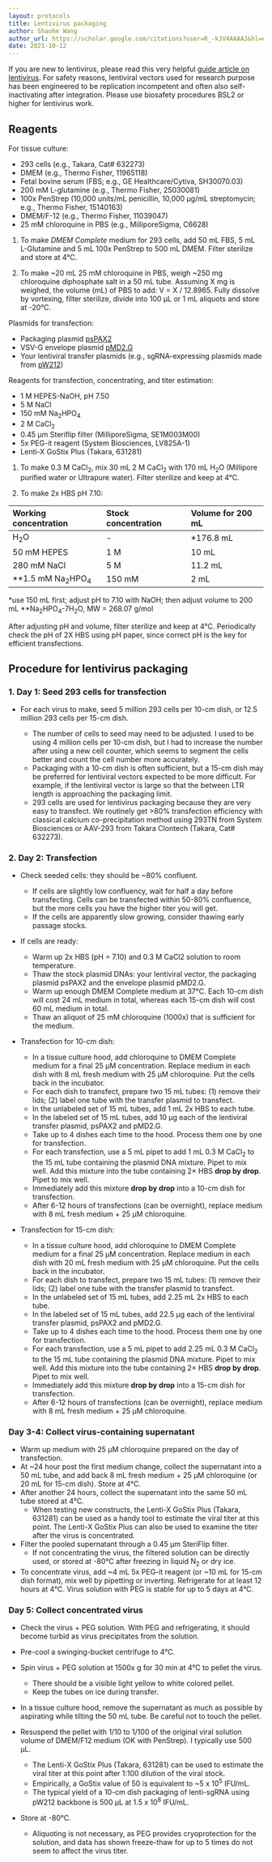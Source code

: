 ```yaml
---
layout: protocols
title: Lentivirus packaging
author: Shaohe Wang
author_url: https://scholar.google.com/citations?user=R_-kJV4AAAAJ&hl=en
date: 2021-10-12
---
```


If you are new to lentivirus, please read this very helpful [guide article on lentivirus](https://www.addgene.org/guides/lentivirus/). For safety reasons, lentiviral vectors used for research purpose has been engineered to be replication incompetent and often also self-inactivating after integration. Please use biosafety procedures BSL2 or higher for lentivirus work.

## Reagents

For tissue culture:

- 293 cells (e.g., Takara, Cat# 632273)
- DMEM (e.g., Thermo Fisher, 11965118)
- Fetal bovine serum (FBS; e.g., GE Healthcare/Cytiva, SH30070.03)
- 200 mM L-glutamine (e.g., Thermo Fisher, 25030081)
- 100x PenStrep (10,000 units/mL penicillin, 10,000 µg/mL streptomycin; e.g., Thermo Fisher, 15140163)
- DMEM/F-12 (e.g., Thermo Fisher, 11039047)
- 25 mM chloroquine in PBS (e.g., MilliporeSigma, C6628)

1. To make _DMEM Complete_ medium for 293 cells, add 50 mL FBS, 5 mL L-Glutamine and 5 mL 100x PenStrep to 500 mL DMEM. Filter sterilize and store at 4°C.

1. To make ~20 mL 25 mM chloroquine in PBS, weigh ~250 mg chloroquine diphosphate salt in a 50 mL tube. Assuming X mg is weighed, the volume (mL) of PBS to add:
V = X / 12.8965. Fully dissolve by vortexing, filter sterilize, divide into 100 µL or 1 mL aliquots and store at -20°C.

Plasmids for transfection:

- Packaging plasmid [psPAX2](https://www.addgene.org/12260/)
- VSV-G envelope plasmid [pMD2.G](https://www.addgene.org/12259/)
- Your lentiviral transfer plasmids (e.g., sgRNA-expressing plasmids made from [pW212](https://www.addgene.org/170810/))

Reagents for transfection, concentrating, and titer estimation:

- 1 M HEPES-NaOH, pH 7.50
- 5 M NaCl
- 150 mM Na<sub>2</sub>HPO<sub>4</sub>
- 2 M CaCl<sub>2</sub>
- 0.45 µm Steriflip filter (MilliporeSigma, SE1M003M00)
- 5x PEG-it reagent (System Biosciences, LV825A-1)
- Lenti-X GoStix Plus (Takara, 631281)

1. To make 0.3 M CaCl<sub>2</sub>, mix 30 mL 2 M CaCl<sub>2</sub> with 170 mL H<sub>2</sub>O (Millipore purified water or Ultrapure water). Filter sterilize and keep at 4°C.

1. To make 2x HBS pH 7.10:

| Working concentration | Stock concentration | Volume for 200 mL |
|:---|:---|:---|
| H<sub>2</sub>O | - | *176.8 mL |
| 50 mM HEPES | 1 M | 10 mL |
| 280 mM NaCl | 5 M | 11.2 mL |
| **1.5 mM Na<sub>2</sub>HPO<sub>4</sub> | 150 mM | 2 mL |

*use 150 mL first; adjust pH to 7.10 with NaOH; then adjust volume to 200 mL
**Na<sub>2</sub>HPO<sub>4</sub>-7H<sub>2</sub>O, MW = 268.07 g/mol

After adjusting pH and volume, filter sterilize and keep at 4°C. Periodically check the pH of 2X HBS using pH paper, since correct pH is the key for efficient transfections.

## Procedure for lentivirus packaging

### 1. Day 1: Seed 293 cells for transfection

- For each virus to make, seed 5 million 293 cells per 10-cm dish, or 12.5 million 293 cells per 15-cm dish.

  - The number of cells to seed may need to be adjusted. I used to be using 4 million cells per 10-cm dish, but I had to increase the number after using a new cell counter, which seems to segment the cells better and count the cell number more accurately.
  - Packaging with a 10-cm dish is often sufficient, but a 15-cm dish may be preferred for lentiviral vectors expected to be more difficult. For example, if the lentiviral vector is large so that the between LTR length is approaching the packaging limit.
  - 293 cells are used for lentivirus packaging because they are very easy to transfect. We routinely get >80% transfection efficiency with classical calcium co-precipitation method using 293TN from System Biosciences or AAV-293 from Takara Clontech (Takara, Cat# 632273).

### 2. Day 2: Transfection

- Check seeded cells: they should be ~80% confluent.
  - If cells are slightly low confluency, wait for half a day before transfecting. Cells can be transfected within 50-80% confluence, but the more cells you have the higher titer you will get.
  - If the cells are apparently slow growing, consider thawing early passage stocks.

- If cells are ready:
  - Warm up 2x HBS (pH = 7.10) and 0.3 M CaCl2 solution to room temperature.
  - Thaw the stock plasmid DNAs: your lentiviral vector, the packaging plasmid psPAX2 and the envelope plasmid pMD2.G.
  - Warm up enough DMEM Complete medium at 37°C. Each 10-cm dish will cost 24 mL medium in total, whereas each 15-cm dish will cost 60 mL medium in total.
  - Thaw an aliquot of 25 mM chloroquine (1000x) that is sufficient for the medium.

- Transfection for 10-cm dish:
  - In a tissue culture hood, add chloroquine to DMEM Complete medium for a final 25 µM concentration. Replace medium in each dish with 8 mL fresh medium with 25 µM chloroquine. Put the cells back in the incubator.
  - For each dish to transfect, prepare two 15 mL tubes: (1) remove their lids; (2) label one tube with the transfer plasmid to transfect.
  - In the unlabeled set of 15 mL tubes, add 1 mL 2x HBS to each tube.
  - In the labeled set of 15 mL tubes, add 10 µg each of the lentiviral transfer plasmid, psPAX2 and pMD2.G.
  - Take up to 4 dishes each time to the hood. Process them one by one for transfection.
  - For each transfection, use a 5 mL pipet to add 1 mL 0.3 M CaCl<sub>2</sub> to the 15 mL tube containing the plasmid DNA mixture. Pipet to mix well. Add this mixture into the tube containing 2× HBS __drop by drop__. Pipet to mix well.
  - Immediately add this mixture __drop by drop__ into a 10-cm dish for transfection.
  - After 6-12 hours of transfections (can be overnight), replace medium with 8 mL fresh medium + 25 µM chloroquine.

- Transfection for 15-cm dish:
  - In a tissue culture hood, add chloroquine to DMEM Complete medium for a final 25 µM concentration. Replace medium in each dish with 20 mL fresh medium with 25 µM chloroquine. Put the cells back in the incubator.
  - For each dish to transfect, prepare two 15 mL tubes: (1) remove their lids; (2) label one tube with the transfer plasmid to transfect.
  - In the unlabeled set of 15 mL tubes, add 2.25 mL 2x HBS to each tube.
  - In the labeled set of 15 mL tubes, add 22.5 µg each of the lentiviral transfer plasmid, psPAX2 and pMD2.G.
  - Take up to 4 dishes each time to the hood. Process them one by one for transfection.
  - For each transfection, use a 5 mL pipet to add 2.25 mL 0.3 M CaCl<sub>2</sub> to the 15 mL tube containing the plasmid DNA mixture. Pipet to mix well. Add this mixture into the tube containing 2× HBS __drop by drop__. Pipet to mix well.
  - Immediately add this mixture __drop by drop__ into a 15-cm dish for transfection.
  - After 6-12 hours of transfections (can be overnight), replace medium with 8 mL fresh medium + 25 µM chloroquine.

### Day 3-4: Collect virus-containing supernatant

- Warm up medium with 25 µM chloroquine prepared on the day of transfection.
- At ~24 hour post the first medium change, collect the supernatant into a 50 mL tube, and add back 8 mL fresh medium + 25 µM chloroquine (or 20 mL for 15-cm dish). Store at 4°C.
- After another 24 hours, collect the supernatant into the same 50 mL tube stored at 4°C.
  - When testing new constructs, the Lenti-X GoStix Plus (Takara, 631281) can be used as a handy tool to estimate the viral titer at this point. The Lenti-X GoStix Plus can also be used to examine the titer after the virus is concentrated.
- Filter the pooled supernatant through a 0.45 µm SteriFlip filter.
  - If not concentrating the virus, the filtered solution can be directly used, or stored at -80°C after freezing in liquid N<sub>2</sub> or dry ice.
- To concentrate virus, add ~4 mL 5x PEG-it reagent (or ~10 mL for 15-cm dish format), mix well by pipetting or inverting. Refrigerate for at least 12 hours at 4°C. Virus solution with PEG is stable for up to 5 days at 4°C.

### Day 5: Collect concentrated virus

- Check the virus + PEG solution. With PEG and refrigerating, it should become turbid as virus precipitates from the solution.
- Pre-cool a swinging-bucket centrifuge to 4°C.
- Spin virus + PEG solution at 1500x g for 30 min at 4°C to pellet the virus.
  - There should be a visible light yellow to white colored pellet.
  - Keep the tubes on ice during transfer.

- In a tissue culture hood, remove the supernatant as much as possible by aspirating while tilting the 50 mL tube. Be careful not to touch the pellet.
- Resuspend the pellet with 1/10 to 1/100 of the original viral solution volume of DMEM/F12 medium (OK with PenStrep). I typically use 500 µL.
  - The Lenti-X GoStix Plus (Takara, 631281) can be used to estimate the viral titer at this point after 1:100 dilution of the viral stock.
  - Empirically, a GoStix value of 50 is equivalent to ~5 x 10<sup>5</sup> IFU/mL.
  - The typical yield of a 10-cm dish packaging of lenti-sgRNA using pW212 backbone is 500 µL at 1.5 x 10<sup>8</sup> IFU/mL.

- Store at -80°C.
  - Aliquoting is not necessary, as PEG provides cryoprotection for the solution, and data has shown freeze-thaw for up to 5 times do not seem to affect the virus titer.
